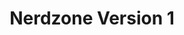 ---
ee_id_show: '193'
title: Nerdzone Version 1
url: nerdzone-version-1
live_url:
year: '2005'
venue: Migros Museum für Gegenwartskunst
state_country: Zurich
type:
dates:
wwwnews:
wwweblast:
pitch: "​Kinda a pixel show. Lotsa game / software stuff. "
ps:
credits:
download:
layout: shows
---